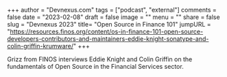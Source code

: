 
+++
author = "Devnexus.com"
tags = ["podcast", "external"]
comments = false
date = "2023-02-08"
draft = false
image = ""
menu = ""
share = false
slug = "Devnexus 2023"
title= "Open Source in Finance 101"
jumpURL = "https://resources.finos.org/content/os-in-finance-101-open-source-developers-contributors-and-maintainers-eddie-knight-sonatype-and-colin-griffin-krumware/"
+++

Grizz from FINOS interviews Eddie Knight and Colin Griffin on the fundamentals of Open Source in the Financial Services sector.